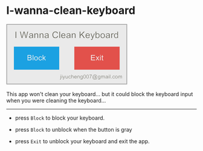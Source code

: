 I-wanna-clean-keyboard
======================

![Screenshot](Screenshot.png)

This app won't clean your keyboard... but it could block the keyboard input when you were cleaning the keyboard...

---

- press `Block` to block your keyboard.

- press `Block` to unblock when the button is gray

- press `Exit` to unblock your keyboard and exit the app.

